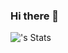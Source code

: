 ### Hi there 👋

![<aswinrejidev>'s Stats](https://github-readme-stats.vercel.app/api?username=<aswinrejidev>&theme=vue-dark&show_icons=true&hide_border=true&count_private=true)
<!--
**aswinrejidev/aswinrejidev** is a ✨ _special_ ✨ repository because its `README.md` (this file) appears on your GitHub profile.

Here are some ideas to get you started:

- 🔭 I’m currently working on ...
- 🌱 I’m currently learning ...
- 👯 I’m looking to collaborate on ...
- 🤔 I’m looking for help with ...
- 💬 Ask me about ...
- 📫 How to reach me: ...
- 😄 Pronouns: ...
- ⚡ Fun fact: ...
-->
